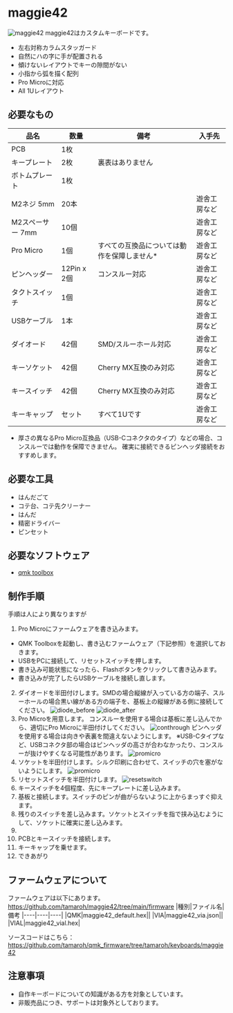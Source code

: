 # maggie42
![maggie42](./image/IMG_0089.jpg)
maggie42はカスタムキーボードです。
- 左右対称カラムスタッガード
- 自然にハの字に手が配置される
- 傾けないレイアウトでキーの隙間がない
- 小指から弧を描く配列
- Pro Microに対応
- All 1Uレイアウト

## 必要なもの
|品名|数量|備考|入手先|
|----|----|----|----|
|PCB|1枚|
|キープレート|2枚|裏表はありません|
|ボトムプレート|1枚|
|M2ネジ 5mm|20本||遊舎工房など
|M2スペーサー 7mm|10個||遊舎工房など
|Pro Micro|1個|すべての互換品については動作を保障しません*|遊舎工房など
|ピンヘッダー|12Pin x 2個|コンスルー対応|遊舎工房など
|タクトスイッチ|1個||遊舎工房など
|USBケーブル|1本||遊舎工房など
|ダイオード|42個|SMD/スルーホール対応|遊舎工房など
|キーソケット|42個|Cherry MX互換のみ対応|遊舎工房など
|キースイッチ|42個|Cherry MX互換のみ対応|遊舎工房など
|キーキャップ|セット|すべて1Uです|遊舎工房など

* 厚さの異なるPro Micro互換品（USB-Cコネクタのタイプ）などの場合、コンスルーでは動作を保障できません。
  確実に接続できるピンヘッダ接続をおすすめします。

## 必要な工具
- はんだごて
- コテ台、コテ先クリーナー
- はんだ
- 精密ドライバー
- ピンセット

## 必要なソフトウェア
- [qmk toolbox](https://github.com/qmk/qmk_toolbox/releases)

## 制作手順
手順は人により異なりますが
1. Pro Microにファームウェアを書き込みます。
  - QMK Toolboxを起動し、書き込むファームウェア（下記参照）を選択しておきます。
  - USBをPCに接続して、リセットスイッチを押します。
  - 書き込み可能状態になったら、Flashボタンをクリックして書き込みます。
  - 書き込みが完了したらUSBケーブルを接続し直します。
2. ダイオードを半田付けします。SMDの場合縦線が入っている方の端子、スルーホールの場合黒い線がある方の端子を、基板上の縦線がある側に接続してください。
   ![diode_before](./image/IMG_0091.jpg)
   ![diode_after](./image/IMG_0092.jpg)
3. Pro Microを用意します。
   コンスルーを使用する場合は基板に差し込んでから、適切にPro Microに半田付けしてください。
   ![conthrough](./image/IMG_0096.jpg)
   ピンヘッダを使用する場合は向きや表裏を間違えないようにします。
   ※USB-Cタイプなど、USBコネクタ部の場合はピンヘッダの高さが合わなかったり、コンスルーが抜けやすくなる可能性があります。
   ![promicro](./image/IMG_0095.jpg)
4. ソケットを半田付けします。シルク印刷に合わせて、スイッチの穴を塞がないようにします。
   ![promicro](./image/IMG_0093.jpg)
5. リセットスイッチを半田付けします。
   ![resetswitch](./image/IMG_0095_2.jpg)
6. キースイッチを4個程度、先にキープレートに差し込みます。
7. 基板と接続します。スイッチのピンが曲がらないように上からまっすぐ抑えます。
8. 残りのスイッチを差し込みます。ソケットとスイッチを指で挟み込むようにして、ソケットに確実に差し込みます。
9. 
10. PCBとキースイッチを接続します。
11. キーキャップを乗せます。
12. できあがり

## ファームウェアについて
ファームウェアは以下にあります。
https://github.com/tamaroh/maggie42/tree/main/firmware
|種別|ファイル名|備考
|----|----|----|
|QMK|maggie42_default.hex||
|VIA|maggie42_via.json||
|VIAL|maggie42_vial.hex|

ソースコードはこちら：https://github.com/tamaroh/qmk_firmware/tree/tamaroh/keyboards/maggie42
## 注意事項
- 自作キーボードについての知識がある方を対象としています。
- 非販売品につき、サポートは対象外としております。


